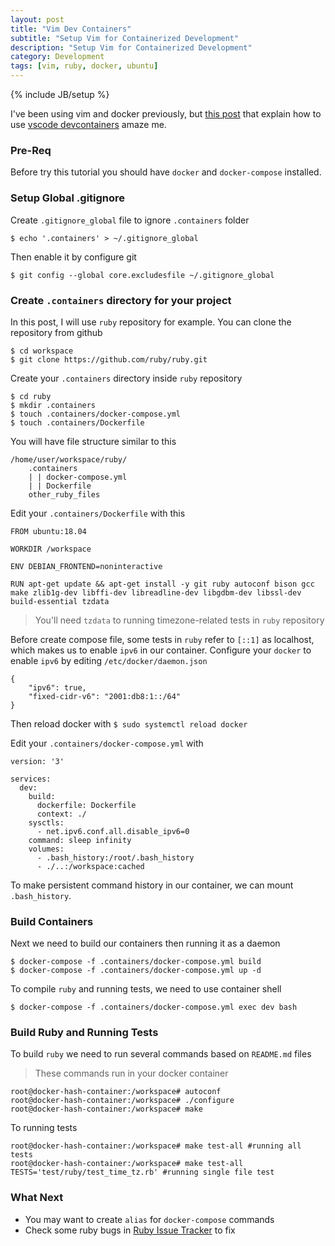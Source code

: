 ```yaml
---
layout: post
title: "Vim Dev Containers"
subtitle: "Setup Vim for Containerized Development"
description: "Setup Vim for Containerized Development"
category: Development
tags: [vim, ruby, docker, ubuntu]
---
```

{% include JB/setup %}

I've been using vim and docker previously, but [this post](https://kirshatrov.com/2020/01/11/contributing-to-mri/) that explain how to use [vscode devcontainers](https://code.visualstudio.com/docs/remote/containers) amaze me.

<!--more-->

### Pre-Req
Before try this tutorial you should have `docker` and `docker-compose` installed.

### Setup Global .gitignore
Create `.gitignore_global` file to ignore `.containers` folder
```
$ echo '.containers' > ~/.gitignore_global
```

Then enable it by configure git
```
$ git config --global core.excludesfile ~/.gitignore_global
```


### Create `.containers` directory for your project
In this post, I will use `ruby` repository for example. You can clone the repository from github
```
$ cd workspace
$ git clone https://github.com/ruby/ruby.git
```

Create your `.containers` directory inside `ruby` repository
```
$ cd ruby
$ mkdir .containers
$ touch .containers/docker-compose.yml
$ touch .containers/Dockerfile
```

You will have file structure similar to this
```
/home/user/workspace/ruby/
    .containers
    | | docker-compose.yml
    | | Dockerfile
    other_ruby_files
```

Edit your `.containers/Dockerfile` with this
```
FROM ubuntu:18.04

WORKDIR /workspace

ENV DEBIAN_FRONTEND=noninteractive

RUN apt-get update && apt-get install -y git ruby autoconf bison gcc make zlib1g-dev libffi-dev libreadline-dev libgdbm-dev libssl-dev build-essential tzdata
```
 

> You'll need `tzdata` to running timezone-related tests in `ruby` repository

Before create compose file, some tests in `ruby` refer to `[::1]` as localhost, which makes us to enable `ipv6` in our container.
Configure your `docker` to enable `ipv6` by editing `/etc/docker/daemon.json`
```
{
    "ipv6": true,
    "fixed-cidr-v6": "2001:db8:1::/64"
}
```

Then reload docker with `$ sudo systemctl reload docker`

Edit your `.containers/docker-compose.yml` with
```
version: '3'

services:
  dev:
    build:
      dockerfile: Dockerfile
      context: ./
    sysctls:
      - net.ipv6.conf.all.disable_ipv6=0
    command: sleep infinity
    volumes:
      - .bash_history:/root/.bash_history
      - ./..:/workspace:cached
```

To make persistent command history in our container, we can mount `.bash_history`.

### Build Containers
Next we need to build our containers then running it as a daemon
```
$ docker-compose -f .containers/docker-compose.yml build
$ docker-compose -f .containers/docker-compose.yml up -d
```

To compile `ruby` and running tests, we need to use container shell
```
$ docker-compose -f .containers/docker-compose.yml exec dev bash
```

### Build Ruby and Running Tests
To build `ruby` we need to run several commands based on `README.md` files

> These commands run in your docker container

```
root@docker-hash-container:/workspace# autoconf
root@docker-hash-container:/workspace# ./configure
root@docker-hash-container:/workspace# make
```

To running tests
```
root@docker-hash-container:/workspace# make test-all #running all tests
root@docker-hash-container:/workspace# make test-all TESTS='test/ruby/test_time_tz.rb' #running single file test
```

### What Next
- You may want to create `alias` for `docker-compose` commands
- Check some ruby bugs in [Ruby Issue Tracker](https://bugs.ruby-lang.org/projects/ruby-master/issues) to fix
